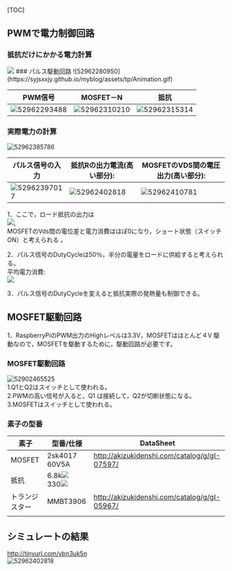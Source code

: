 [TOC]
## PWMで電力制御回路
### 抵抗だけにかかる電力計算
<img src="http://latex.codecogs.com/gif.latex?P=I^2R（平均電力）">
### パルス駆動回路
![52962280950](https://syjsxxjy.github.io/myblog/assets/tp/Animation.gif)

| PWM信号  | MOSFET－N  | 抵抗   |  
| ------ | ------  | ------  |
| ![52962293488](https://syjsxxjy.github.io/myblog/assets/tp/1529622934884.png)  |  ![52962310210](https://syjsxxjy.github.io/myblog/assets/tp/1529623102109.png)  |  ![52962315314](https://syjsxxjy.github.io/myblog/assets/tp/1529623153148.png)  |

### 実際電力の計算
![52962385786](https://syjsxxjy.github.io/myblog/assets/tp/1529623857864.png)  

| パルス信号の入力  | 抵抗Rの出力電流(高い部分):   | MOSFETのVDS間の電圧出力(高い部分):  |
| ---- | ---- | ---- |
| ![52962397017](https://syjsxxjy.github.io/myblog/assets/tp/1529623970174.png) | ![52962402818](https://syjsxxjy.github.io/myblog/assets/tp/1529624028182.png) | ![52962410781](https://syjsxxjy.github.io/myblog/assets/tp/1529624107818.png) |
1．ここで，ロード抵抗の出力は  
 <img src="http://latex.codecogs.com/gif.latex?P\approx I^2·R=0.05^2\times 100=0.25[w]">,  
 MOSFETのVds間の電位差と電力消費はほぼ0になり，ショート状態（スイッチON）と考えられる 。  

2．パルス信号のDutyCycleは50％，半分の電量をロードに供給すると考えられる。  
 平均電力消費:   
 <img src="http://latex.codecogs.com/gif.latex?P= I^2·R·DutyCycle%">  

3．パルス信号のDutyCycleを変えると抵抗実際の発熱量も制御できる。

##  MOSFET駆動回路  
1．RaspberryPiのPWM出力のHighレベルは3.3V，MOSFETはほとんど４V 駆動なので，MOSFETを駆動するために，駆動回路が必要です。  
### MOSFET駆動回路  
![52902465525](https://syjsxxjy.github.io/myblog/assets/tp/1529024655255.png)  
1.Q1とQ2はスイッチとして使われる。    
2.PWMの高い信号が入ると，Q1 は接続して，Q2が切断状態になる。    
3.MOSFETはスイッチとして使われる。     
### 素子の型番  

| 素子 | 型番/仕様    | DataSheet  |
| ----- | -----| ------ |
| MOSFET         | 2sk4017 60V5A             | http://akizukidenshi.com/catalog/g/gI-07597/ |
| 抵抗           | 6.8k<img src="http://latex.codecogs.com/gif.latex?\Omega">　330<img src="http://latex.codecogs.com/gif.latex?\Omega"> |                                              |
| トランジスター | MMBT3906                  | http://akizukidenshi.com/catalog/g/gI-05967/ |
|                |                           |                                              |

## シミュレートの結果

http://tinyurl.com/ybn3uk5n  
![52962402818](https://syjsxxjy.github.io/myblog/assets/tp/Animation2.gif)
